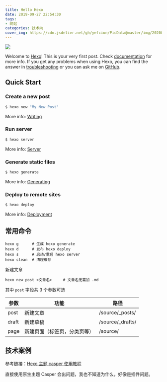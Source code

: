 ```yaml
---
title: Hello Hexo
date: 2019-09-27 22:54:30
tags:
- 网站
categories: 技术向
cover_img: https://cdn.jsdelivr.net/gh/yefcion/PicData@master/img/20200621224725.jpg
---
```




![](https://cdn.jsdelivr.net/gh/yefcion/PicData@master/img/20200621224725.jpg)

Welcome to [Hexo](https://hexo.io/)! This is your very first post. Check [documentation](https://hexo.io/docs/) for more info. If you get any problems when using Hexo, you can find the answer in [troubleshooting](https://hexo.io/docs/troubleshooting.html) or you can ask me on [GitHub](https://github.com/hexojs/hexo/issues).

## Quick Start

### Create a new post

```bash
$ hexo new "My New Post"
```

More info: [Writing](https://hexo.io/docs/writing.html)

### Run server

```bash
$ hexo server
```

More info: [Server](https://hexo.io/docs/server.html)

### Generate static files

```bash
$ hexo generate
```

More info: [Generating](https://hexo.io/docs/generating.html)

### Deploy to remote sites

```bash
$ hexo deploy
```

More info: [Deployment](https://hexo.io/docs/deployment.html)



## 常用命令

```shell
hexo g		# 生成 hexo generate
hexo d		# 发布 hexo deploy
hexo s		# 启动/重启 hexo server
hexo clean	# 清理缓存
```

新建文章

```shell
hexo new post <文章名>		# 文章名无需加 .md
```

其中 `post` 字段共 3 个参数可选

| 参数  | 功能                         | 路径             |
| ----- | ---------------------------- | ---------------- |
| post  | 新建文章                     | /source/_posts/  |
| draft | 新建草稿                     | /source/_drafts/ |
| page  | 新建页面（标签页，分类页等） | /source/         |



## 技术案例

参考链接：[Hexo 主题 casper 使用教程](https://zhih.me/hexo-casper-usage/)

直接使用原生主题 Casper 会出问题，我也不知道为什么，好像是插件问题。

